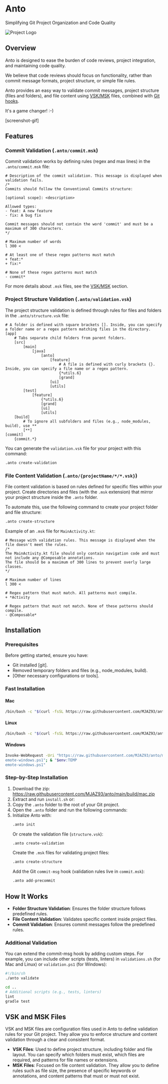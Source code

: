 
# Anto
Simplifying Git Project Organization and Code Quality

![Project Logo](path/to/logo.png)

## Overview

Anto is designed to ease the burden of code reviews, project integration, and maintaining code quality.

We believe that code reviews should focus on functionality, rather than commit message formats, project structure, or simple file rules.

Anto provides an easy way to validate commit messages, project structure (files and folders), and file content using [VSK/MSK](#vskmskfiles) files, combined with [Git hooks](https://git-scm.com/book/ms/v2/Customizing-Git-Git-Hooks).

It's a game changer! :-)

[screenshot-gif]

## Features

### Commit Validation (`.anto/commit.msk`)
Commit validation works by defining rules (regex and max lines) in the `.anto/commit.msk` file:

```plaintext
# Description of the commit validation. This message is displayed when validation fails.
/*
Commits should follow the Conventional Commits structure:

[optional scope]: <description>

Allowed types:
- feat: A new feature
- fix: A bug fix

Commit messages should not contain the word 'commit' and must be a maximum of 300 characters.
*/

# Maximum number of words
l 300 <

# At least one of these regex patterns must match
+ feat:*
+ fix:*

# None of these regex patterns must match
- commit*
```
For more details about `.msk` files, see the [VSK/MSK](#vskmskfiles) section.

### Project Structure Validation (`.anto/validation.vsk`)
The project structure validation is defined through rules for files and folders in the `.anto/structure.vsk` file:

```plaintext
# A folder is defined with square brackets []. Inside, you can specify a folder name or a regex pattern matching files in the directory.
[app]
    # Tabs separate child folders from parent folders.
    [src]
        [main]
            [java]
                [anto]
                    [feature]
                        # A file is defined with curly brackets {}. Inside, you can specify a file name or a regex pattern.
                        {*utils.6}
                        [grand]
                    [ui]
                    [utils]
        [test]
            [feature]
                {*utils.6}
                [grand]
                [ui]
                [utils]
    [build]
        # To ignore all subfolders and files (e.g., node_modules, build), use **
        [**]
[commit]
    {commit.*}
```

You can generate the `validation.vsk` file for your project with this command:

```bash
.anto create-validation
```

### File Content Validation (`.anto/{projectName/*/*.vsk}`)
File content validation is based on rules defined for specific files within your project. Create directories and files (with the `.msk` extension) that mirror your project structure inside the `.anto` folder.

To automate this, use the following command to create your project folder and file structure:

```bash
.anto create-structure
```

Example of an `.msk` file for `MainActivity.kt`:

```plaintext
# Message with validation rules. This message is displayed when the file doesn't meet the rules.
/*
The MainActivity.kt file should only contain navigation code and must not include any @Composable annotations.
The file should be a maximum of 300 lines to prevent overly large classes.
*/

# Maximum number of lines
l 300 <

# Regex pattern that must match. All patterns must compile.
+ *Activity

# Regex pattern that must not match. None of these patterns should compile.
- @Composable*
```

## Installation

### Prerequisites

Before getting started, ensure you have:

- Git installed [git].
- Removed temporary folders and files (e.g., node_modules, build).
- [Other necessary configurations or tools].

### Fast Installation

#### Mac

```bash
/bin/bash -c "$(curl -fsSL https://raw.githubusercontent.com/MJAZ93/anto/main/build/remote-mac.sh)"
```

#### Linux

```bash
/bin/bash -c "$(curl -fsSL https://raw.githubusercontent.com/MJAZ93/anto/main/build/remote-linux.sh)"
```

#### Windows

```bash
Invoke-WebRequest -Uri "https://raw.githubusercontent.com/MJAZ93/anto/main/build/remote-windows.ps1" -OutFile "$env:TEMP
emote-windows.ps1"; & "$env:TEMP
emote-windows.ps1"
```

### Step-by-Step Installation

1. Download the zip: https://raw.githubusercontent.com/MJAZ93/anto/main/build/mac.zip
2. Extract and run `install.sh` or:
3. Copy the `.anto` folder to the root of your Git project.
4. Open the `.anto` folder and run the following commands:
5. Initialize Anto with:
   ```bash
   .anto init
   ```
   Or create the validation file (`structure.vsk`):
   ```bash
   .anto create-validation
   ```
   Create the `.msk` files for validating project files:
   ```bash
   .anto create-structure
   ```
   Add the Git `commit-msg` hook (validation rules live in `commit.msk`):
   ```bash
   .anto add-precommit
   ```

## How It Works

- **Folder Structure Validation**: Ensures the folder structure follows predefined rules.
- **File Content Validation**: Validates specific content inside project files.
- **Commit Validation**: Ensures commit messages follow the predefined rules.

### Additional Validation

You can extend the commit-msg hook by adding custom steps. For example, you can include other scripts (tests, linters) in `validations.sh` (for Mac and Linux) or `validation.ps1` (for Windows):

```bash
#!/bin/sh
./anto validate

cd ..
# Additional scripts (e.g., tests, linters)
lint
gradle test
```

## VSK and MSK Files

VSK and MSK files are configuration files used in Anto to define validation rules for your Git project. They allow you to enforce structure and content validation through a clear and consistent format.

- **VSK Files**: Used to define project structure, including folder and file layout. You can specify which folders must exist, which files are required, and patterns for file names or extensions.
- **MSK Files**: Focused on file content validation. They allow you to define rules such as file size, the presence of specific keywords or annotations, and content patterns that must or must not exist.
